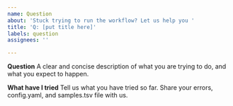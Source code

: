 ```yaml
---
name: Question
about: 'Stuck trying to run the workflow? Let us help you '
title: 'Q: [put title here]'
labels: question
assignees: ''

---
```


**Question**
A clear and concise description of what you are trying to do, and what you expect to happen.

**What have I tried**
Tell us what you have tried so far. Share your errors, config.yaml, and samples.tsv file with us.
